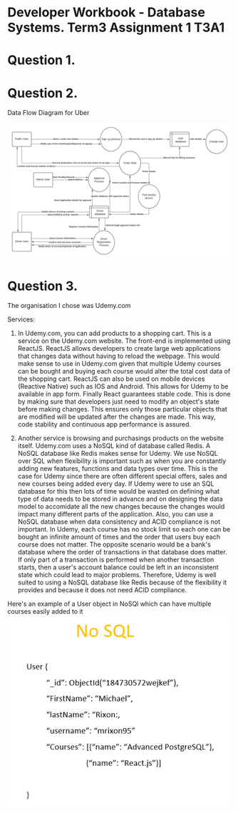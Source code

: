 # Developer Workbook - Database Systems. Term3 Assignment 1 T3A1


# Question 1.

# Question 2.

Data Flow Diagram for Uber

![](Data_Flow_Diagram.png)

# Question 3.

The organisation I chose was Udemy.com

Services:

1. In Udemy.com, you can add products to a shopping cart. This is a service on the Udemy.com website.
The front-end is implemented using ReactJS. ReactJS allows developers to create large web applications that changes data without having to reload the webpage.
This would make sense to use in Udemy.com given that multiple Udemy courses can be bought and buying each course would alter the total cost data of the shopping cart.
ReactJS can also be used on mobile devices (Reactive Native) such as IOS and Android. This allows for Udemy to be available in app form.
Finally React guarantees stable code. This is done by making sure that developers just need to modify an object's state before making changes. This ensures only those particular
objects that are modified will be updated after the changes are made. This way, code stability and continuous app performance is assured.

2. Another service is browsing and purchasings products on the website itself. 
Udemy.com uses a NoSQL kind of database called Redis. A NoSQL database like Redis makes sense for Udemy.
We use NoSQL over SQL when flexibility is important such as when you are constantly adding new features, functions and data types over time.
This is the case for Udemy since there are often different special offers, sales and new courses being added every day.
If Udemy were to use an SQL database for this then lots of time would be wasted on defining what type of data needs to be stored in advance and on designing the data model to accomidate all the new changes because the changes would impact many different parts of the application.
Also, you can use a NoSQL database when data consistency and ACID compliance is not important. In Udemy, each course has no stock limit so each one can be bought an infinite amount of times and the order that users buy each course does not matter. The opposite scenario would be a bank's database where the order of transactions in that database does matter. If only part of a transaction is performed when another transaction starts, then a user's account balance could be  left in an inconsistent state which could lead to major problems. 
Therefore, Udemy is well suited to using a NoSQL database like Redis because of the flexibility it provides and because it does not need ACID compliance.

Here's an example of a User object in NoSQl which can have multiple courses easily added to it
![](NoSQL_Example.PNG)


